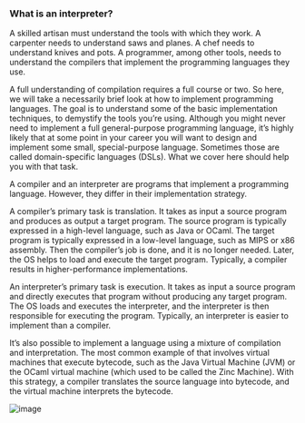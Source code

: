 ### What is an interpreter?

  A skilled artisan must understand the tools with which they work. A carpenter needs to understand saws and planes. A chef needs to understand knives and pots. A programmer, among other tools, needs to understand the compilers that implement the programming languages they use.
  
  A full understanding of compilation requires a full course or two. So here, we will take a necessarily brief look at how to implement programming languages. The goal is to understand some of the basic implementation techniques, to demystify the tools you’re using. Although you might never need to implement a full general-purpose programming language, it’s highly likely that at some point in your career you will want to design and implement some small, special-purpose language. Sometimes those are called domain-specific languages (DSLs). What we cover here should help you with that task.
  
  A compiler and an interpreter are programs that implement a programming language. However, they differ in their implementation strategy.
  
  A compiler’s primary task is translation. It takes as input a source program and produces as output a target program. The source program is typically expressed in a high-level language, such as Java or OCaml. The target program is typically expressed in a low-level language, such as MIPS or x86 assembly. Then the compiler’s job is done, and it is no longer needed. Later, the OS helps to load and execute the target program. Typically, a compiler results in higher-performance implementations.
  
  An interpreter’s primary task is execution. It takes as input a source program and directly executes that program without producing any target program. The OS loads and executes the interpreter, and the interpreter is then responsible for executing the program. Typically, an interpreter is easier to implement than a compiler.
  
  It’s also possible to implement a language using a mixture of compilation and interpretation. The most common example of that involves virtual machines that execute bytecode, such as the Java Virtual Machine (JVM) or the OCaml virtual machine (which used to be called the Zinc Machine). With this strategy, a compiler translates the source language into bytecode, and the virtual machine interprets the bytecode.

![image](https://github.com/user-attachments/assets/a227a5e5-716c-43c1-9701-f46c70ca365c)

